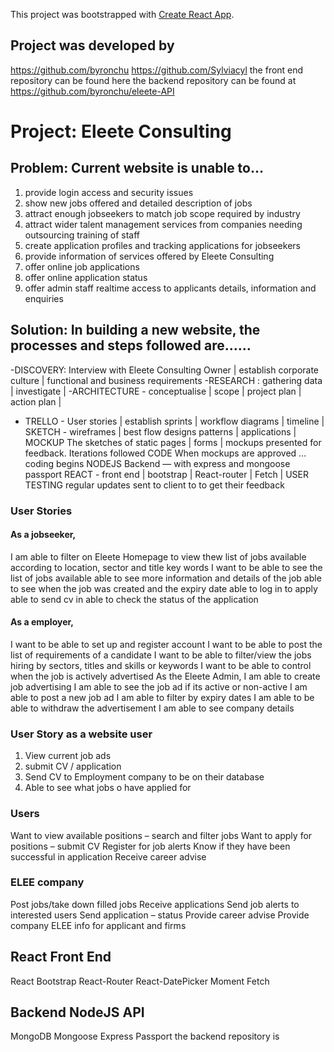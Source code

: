 This project was bootstrapped with [Create React App](https://github.com/facebookincubator/create-react-app).

## Project was developed by 
https://github.com/byronchu
https://github.com/Sylviacyl
the front end repository can be found here
the backend repository can be found at https://github.com/byronchu/eleete-API

# Project: Eleete Consulting
## Problem:  Current website is unable to…
1. provide login access and security issues
2.  show new jobs offered and detailed description of jobs
3. attract enough jobseekers to match job scope required by industry 
4. attract wider talent management services from companies needing outsourcing training of staff
5. create application profiles and tracking applications for jobseekers 
6. provide information of services offered by Eleete Consulting
7. offer online job applications
8. offer online application status
9. offer admin staff realtime access to applicants details, information and enquiries
## Solution:  In building a new website, the processes and steps followed are……
-DISCOVERY:  Interview with Eleete Consulting Owner | establish corporate culture | functional and business requirements
-RESEARCH : gathering data | investigate | 
-ARCHITECTURE - conceptualise | scope | project plan | action plan |
- TRELLO - User stories | establish sprints | workflow diagrams | timeline | 
SKETCH - wireframes | best flow designs patterns | applications | 
MOCKUP 
The sketches of static pages | forms | mockups presented for feedback. Iterations followed 
CODE
When mockups are approved …coding begins
NODEJS Backend — with express and mongoose passport
REACT - front end |  bootstrap | React-router | Fetch |
USER TESTING
 regular updates sent to client to to get their feedback
### User Stories
#### As a jobseeker,
I am able to filter on Eleete Homepage to view thew list of jobs available according to location, sector and title key words
I want to be able to see the list of jobs available
able to see more information and details of the job
able to see when the job was created and the expiry date
able to log in to apply
able to send cv in
able to check the status of the application

#### As a employer,
I want to be able to set up and register account
I want to be able to post the list of requirements of a candidate
I want to be able to filter/view the jobs hiring by sectors, titles and skills or keywords
I want to be able to control when the job is actively advertised
As the Eleete Admin,
I am able to create job advertising
I am able to see the job ad if its active or non-active
I am able to post a new job ad
I am able to filter by expiry dates
I am able to be able to withdraw the advertisement
I am able to see company details
### User Story as a website user
1. View current job ads
2. submit CV / application
3. Send CV to Employment company to be on their database
4. Able to see what jobs o have applied for
### Users
Want to view available positions – search and filter jobs
Want to apply for positions – submit CV
Register for job alerts
Know if they have been successful in application
Receive career advise
### ELEE company
Post jobs/take down filled jobs
Receive applications
Send job alerts to interested users
Send application – status
Provide career advise
Provide company ELEE info for applicant and firms
## React Front End 
React Bootstrap
React-Router
React-DatePicker
Moment
Fetch
## Backend NodeJS API
MongoDB
Mongoose
Express
Passport
the backend repository is 
  
